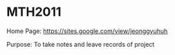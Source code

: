 # MTH2011

Home Page: https://sites.google.com/view/jeonggyuhuh

Purpose: To take notes and leave records of project
